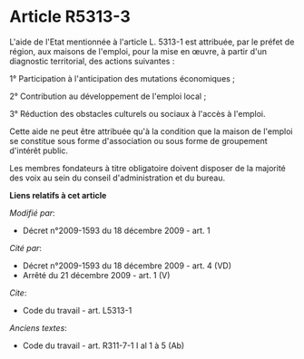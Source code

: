 # Article R5313-3

L'aide de l'Etat mentionnée à l'article L. 5313-1 est attribuée, par le préfet de région, aux maisons de l'emploi, pour la
mise en œuvre, à partir d'un diagnostic territorial, des actions suivantes : 

1° Participation à l'anticipation des mutations économiques ; 

2° Contribution au développement de l'emploi local ; 

3° Réduction des obstacles culturels ou sociaux à l'accès à l'emploi. 

Cette aide ne peut être attribuée qu'à la condition que la maison de l'emploi se constitue sous forme d'association ou sous
forme de groupement d'intérêt public. 

Les membres fondateurs à titre obligatoire doivent disposer de la majorité des voix au sein du conseil d'administration et du
bureau.

**Liens relatifs à cet article**

_Modifié par_:

  - Décret n°2009-1593 du 18 décembre 2009 - art. 1

_Cité par_:

  - Décret n°2009-1593 du 18 décembre 2009 - art. 4 (VD)
  - Arrêté du 21 décembre 2009 - art. 1 (V)

_Cite_:

  - Code du travail - art. L5313-1

_Anciens textes_:

  - Code du travail - art. R311-7-1 I al 1 à 5 (Ab)
